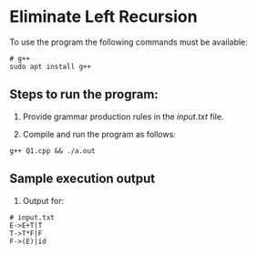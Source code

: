 # Eliminate Left Recursion

To use the program the following commands must be available:

```
# g++
sudo apt install g++
```

## Steps to run the program:

1. Provide grammar production rules in the _input.txt_ file.

2. Compile and run the program as follows:

```
g++ Q1.cpp && ./a.out
```

## Sample execution output

1. Output for:

```
# input.txt
E->E+T|T
T->T*F|F
F->(E)|id
```
